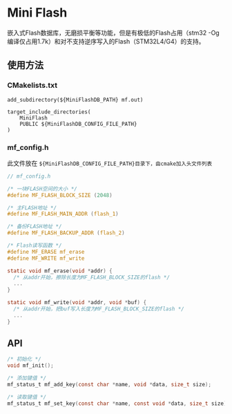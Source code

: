 # Mini Flash

嵌入式Flash数据库，无磨损平衡等功能，但是有极低的Flash占用（stm32 -Og编译仅占用1.7k）和对不支持逆序写入的Flash（STM32L4/G4）的支持。

## 使用方法

### CMakelists.txt

```
add_subdirectory(${MiniFlashDB_PATH} mf.out)

target_include_directories(
    MiniFlash
    PUBLIC ${MiniFlashDB_CONFIG_FILE_PATH}
)
```

### mf_config.h

此文件放在 `${MiniFlashDB_CONFIG_FILE_PATH}目录下，由cmake加入头文件列表`

```c
// mf_config.h

/* 一块FLASH空间的大小 */
#define MF_FLASH_BLOCK_SIZE (2048)

/* 主FLASH地址 */
#define MF_FLASH_MAIN_ADDR (flash_1)

/* 备份FLASH地址 */
#define MF_FLASH_BACKUP_ADDR (flash_2)

/* Flash读写函数 */
#define MF_ERASE mf_erase
#define MF_WRITE mf_write

static void mf_erase(void *addr) { 
  /* 从addr开始，擦除长度为MF_FLASH_BLOCK_SIZE的flash */
  ...
}

static void mf_write(void *addr, void *buf) {
  /* 从addr开始，把buf写入长度为MF_FLASH_BLOCK_SIZE的flash */
  ...
}

```

## API

```c
/* 初始化 */
void mf_init();

/* 添加键值 */
mf_status_t mf_add_key(const char *name, void *data, size_t size);

/* 读取键值 */
mf_status_t mf_set_key(const char *name, const void *data, size_t size);

```

